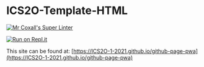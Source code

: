 # ICS2O-Template-HTML

[![Mr Coxall's Super Linter](https://github.com/ICS2O-1-2021/github-page-pwa/workflows/Mr%20Coxall's%20Super%20Linter/badge.svg)](https://github.com/ICS2O-1-2021/github-page-pwa/actions)

[![Run on Repl.it](https://repl.it/badge/github/ICS2O-1-2021/github-page-pwa)](https://repl.it/github/ICS2O-1-2021/github-page-pwa)

This site can be found at: [https://ICS2O-1-2021.github.io/github-page-pwa](https://ICS2O-1-2021.github.io/github-page-pwa)
